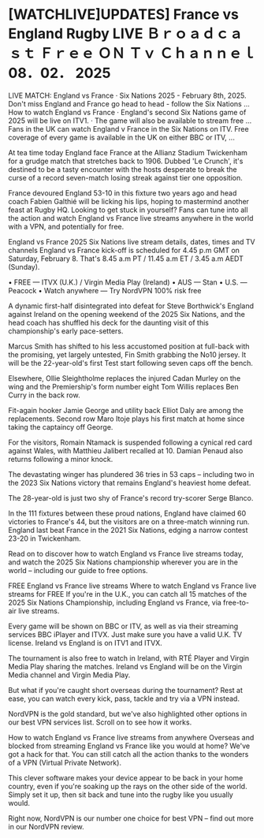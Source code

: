 # [WATCHLIVE]UPDATES] France vs England Rugby LIVE Ｂｒｏａｄｃａｓｔ Ｆｒｅｅ ＯＮ Ｔｖ Ｃｈａｎｎｅｌ 08．02． 2025

 LIVE MATCH: England vs France · Six Nations 2025 - February 8th, 2025. Don't miss England and France go head to head - follow the Six Nations ... How to watch England vs France · England's second Six Nations game of 2025 will be live on ITV1. · The game will also be available to stream free ... Fans in the UK can watch England v France in the Six Nations on ITV. Free coverage of every game is available in the UK on either BBC or ITV, ...

 At tea time today England face France at the Allianz Stadium Twickenham for a grudge match that stretches back to 1906. Dubbed 'Le Crunch', it's destined to be a tasty encounter with the hosts desperate to break the curse of a record seven-match losing streak against tier one opposition.

France devoured England 53-10 in this fixture two years ago and head coach Fabien Galthié will be licking his lips, hoping to mastermind another feast at Rugby HQ. Looking to get stuck in yourself? Fans can tune into all the action and watch England vs France live streams anywhere in the world with a VPN, and potentially for free.

England vs France 2025 Six Nations live stream details, dates, times and TV channels
England vs France kick-off is scheduled for 4.45 p.m GMT on Saturday, February 8. That's 8.45 a.m PT / 11.45 a.m ET / 3.45 a.m AEDT (Sunday).

• FREE — ITVX (U.K.) / Virgin Media Play (Ireland)
• AUS — Stan
• U.S. — Peacock
• Watch anywhere — Try NordVPN 100% risk free

A dynamic first-half disintegrated into defeat for Steve Borthwick's England against Ireland on the opening weekend of the 2025 Six Nations, and the head coach has shuffled his deck for the daunting visit of this championship's early pace-setters.

Marcus Smith has shifted to his less accustomed position at full-back with the promising, yet largely untested, Fin Smith grabbing the No10 jersey. It will be the 22-year-old's first Test start following seven caps off the bench.

Elsewhere, Ollie Sleightholme replaces the injured Cadan Murley on the wing and the Premiership's form number eight Tom Willis replaces Ben Curry in the back row.

Fit-again hooker Jamie George and utility back Elliot Daly are among the replacements. Second row Maro Itoje plays his first match at home since taking the captaincy off George.

For the visitors, Romain Ntamack is suspended following a cynical red card against Wales, with Matthieu Jalibert recalled at 10. Damian Penaud also returns following a minor knock.

The devastating winger has plundered 36 tries in 53 caps – including two in the 2023 Six Nations victory that remains England's heaviest home defeat.

The 28-year-old is just two shy of France's record try-scorer Serge Blanco.

In the 111 fixtures between these proud nations, England have claimed 60 victories to France's 44, but the visitors are on a three-match winning run. England last beat France in the 2021 Six Nations, edging a narrow contest 23-20 in Twickenham.

Read on to discover how to watch England vs France live streams today, and watch the 2025 Six Nations championship wherever you are in the world – including our guide to free options.

FREE England vs France live streams
Where to watch England vs France live streams for FREE
If you're in the U.K., you can catch all 15 matches of the 2025 Six Nations Championship, including England vs France, via free-to-air live streams.

Every game will be shown on BBC or ITV, as well as via their streaming services BBC iPlayer and ITVX. Just make sure you have a valid U.K. TV license. Ireland vs England is on ITV1 and ITVX.

The tournament is also free to watch in Ireland, with RTÉ Player and Virgin Media Play sharing the matches. Ireland vs England will be on the Virgin Media channel and Virgin Media Play.

But what if you're caught short overseas during the tournament? Rest at ease, you can watch every kick, pass, tackle and try via a VPN instead.

NordVPN is the gold standard, but we've also highlighted other options in our best VPN services list. Scroll on to see how it works.

How to watch England vs France live streams from anywhere
Overseas and blocked from streaming England vs France like you would at home? We've got a hack for that. You can still catch all the action thanks to the wonders of a VPN (Virtual Private Network).

This clever software makes your device appear to be back in your home country, even if you're soaking up the rays on the other side of the world. Simply set it up, then sit back and tune into the rugby like you usually would.

Right now, NordVPN is our number one choice for best VPN – find out more in our NordVPN review.
